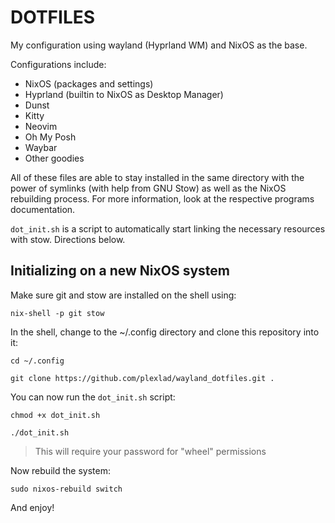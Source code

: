 # DOTFILES
My configuration using wayland (Hyprland WM) and NixOS as the base.

Configurations include:

- NixOS (packages and settings)
- Hyprland (builtin to NixOS as Desktop Manager)
- Dunst
- Kitty
- Neovim
- Oh My Posh
- Waybar
- Other goodies

All of these files are able to stay installed in the same directory with the power of symlinks (with help from GNU Stow) as well as the NixOS rebuilding process.
For more information, look at the respective programs documentation. 

`dot_init.sh` is a script to automatically start linking the necessary resources with stow. Directions below.

## Initializing on a new NixOS system

Make sure git and stow are installed on the shell using: 

`nix-shell -p git stow`

In the shell, change to the ~/.config directory and clone this repository into it:

`cd ~/.config`

`git clone https://github.com/plexlad/wayland_dotfiles.git .`

You can now run the `dot_init.sh` script:

`chmod +x dot_init.sh`

`./dot_init.sh`

> This will require your password for "wheel" permissions

Now rebuild the system:

`sudo nixos-rebuild switch`

And enjoy!
